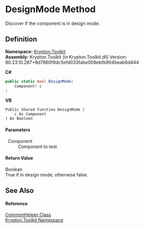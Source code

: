# DesignMode Method


Discover if the component is in design mode.



## Definition
**Namespace:** <a href="79d2eac2-21f4-54ff-7552-b20c33c30600.md">Krypton.Toolkit</a>  
**Assembly:** Krypton.Toolkit (in Krypton.Toolkit.dll) Version: 80.23.10.287+8d7660f9dc5efd033fabe008ebfb904beab6d444

**C#**
``` C#
public static bool DesignMode(
	Component? c
)
```
**VB**
``` VB
Public Shared Function DesignMode ( 
	c As Component
) As Boolean
```



#### Parameters
<dl><dt>  Component</dt><dd>Component to test.</dd></dl>

#### Return Value
Boolean  
True if in design mode; otherwise false.

## See Also


#### Reference
<a href="13744a42-834d-93cd-437f-a5a616717068.md">CommonHelper Class</a>  
<a href="79d2eac2-21f4-54ff-7552-b20c33c30600.md">Krypton.Toolkit Namespace</a>  
